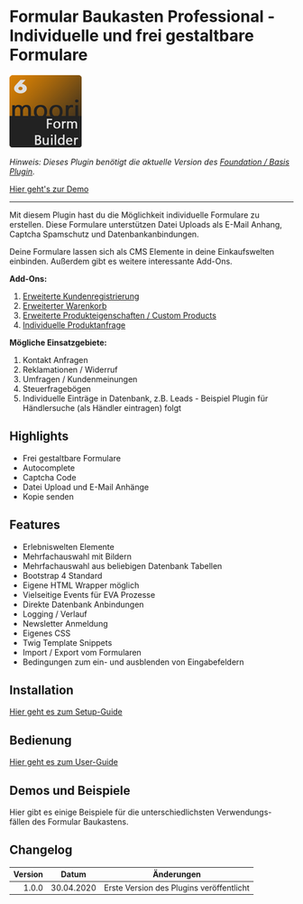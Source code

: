 # Formular Baukasten Professional - Individuelle und frei gestaltbare Formulare

![Logo](images/plugin.png)

_Hinweis: Dieses Plugin benötigt die aktuelle Version des [Foundation / Basis Plugin](../MoorlFoundation/index.md)._

[Hier geht's zur Demo](https://demo.moori.net/Formular-Baukasten/)

---

Mit diesem Plugin hast du die Möglichkeit individuelle Formulare zu erstellen. Diese Formulare unterstützen Datei Uploads als E-Mail Anhang, Captcha Spamschutz und Datenbankanbindungen.

Deine Formulare lassen sich als CMS Elemente in deine Einkaufswelten einbinden. Außerdem gibt es weitere interessante Add-Ons.

**Add-Ons:**

1. [Erweiterte Kundenregistrierung](../MoorlFormRegistration/index.md)
2. [Erweiterter Warenkorb](../MoorlFormCartExtend/index.md)
3. [Erweiterte Produkteigenschaften / Custom Products](../MoorlFormCartLineItem/index.md)
4. [Individuelle Produktanfrage](../MoorlFormProductRequest/index.md)

**Mögliche Einsatzgebiete:**

1. Kontakt Anfragen
2. Reklamationen / Widerruf
3. Umfragen / Kundenmeinungen
4. Steuerfragebögen
5. Individuelle Einträge in Datenbank, z.B. Leads - Beispiel Plugin für Händlersuche (als Händler eintragen) folgt

## Highlights
- Frei gestaltbare Formulare
- Autocomplete
- Captcha Code
- Datei Upload und E-Mail Anhänge
- Kopie senden

## Features
- Erlebniswelten Elemente
- Mehrfachauswahl mit Bildern
- Mehrfachauswahl aus beliebigen Datenbank Tabellen
- Bootstrap 4 Standard
- Eigene HTML Wrapper möglich
- Vielseitige Events für EVA Prozesse
- Direkte Datenbank Anbindungen
- Logging / Verlauf
- Newsletter Anmeldung
- Eigenes CSS
- Twig Template Snippets
- Import / Export vom Formularen
- Bedingungen zum ein- und ausblenden von Eingabefeldern

## Installation

[Hier geht es zum Setup-Guide](setup.md)

## Bedienung

[Hier geht es zum User-Guide](user.md)

## Demos und Beispiele

Hier gibt es einige Beispiele für die unterschiedlichsten Verwendungs-
fällen des Formular Baukastens.

## Changelog
| Version | Datum | Änderungen |
| ---: |:---:| ---|
| 1.0.0 | 30.04.2020 | Erste Version des Plugins veröffentlicht |